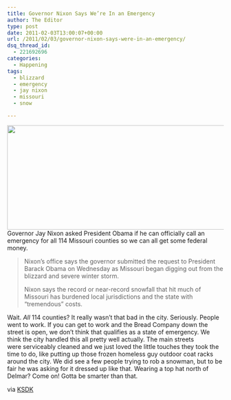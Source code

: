 ```yaml
---
title: Governor Nixon Says We’re In an Emergency
author: The Editor
type: post
date: 2011-02-03T13:00:07+00:00
url: /2011/02/03/governor-nixon-says-were-in-an-emergency/
dsq_thread_id:
  - 221692696
categories:
  - Happening
tags:
  - blizzard
  - emergency
  - jay nixon
  - missouri
  - snow

---
```

[<img class="aligncenter size-full wp-image-8805" title="jay_nixon" src="http://media.punchingkitty.com/wordpress/2011/02/jay_nixon.jpeg" alt="" width="600" height="242" />][1]Governor Jay Nixon asked President Obama if he can officially call an emergency for all 114 Missouri counties so we can all get some federal money.

> Nixon&#8217;s office says the governor submitted the request to President Barack Obama on Wednesday as Missouri began digging out from the blizzard and severe winter storm.
> 
> Nixon says the record or near-record snowfall that hit much of Missouri has burdened local jurisdictions and the state with &#8220;tremendous&#8221; costs.

Wait. _All_ 114 counties? It really wasn&#8217;t that bad in the city. Seriously. People went to work. If you can get to work and the Bread Company down the street is open, we don&#8217;t think that qualifies as a state of emergency. We think the city handled this all pretty well actually. The main streets were serviceably cleaned and we just loved the little touches they took the time to do, like putting up those frozen homeless guy outdoor coat racks around the city. We did see a few people trying to rob a snowman, but to be fair he was asking for it dressed up like that. Wearing a top hat north of Delmar? Come on! Gotta be smarter than that.

via <a href="http://www.ksdk.com/news/article/241986/3/Nixon-requests-emergency-declaration" target="_blank">KSDK</a>

 [1]: http://media.punchingkitty.com/wordpress/2011/02/jay_nixon.jpeg